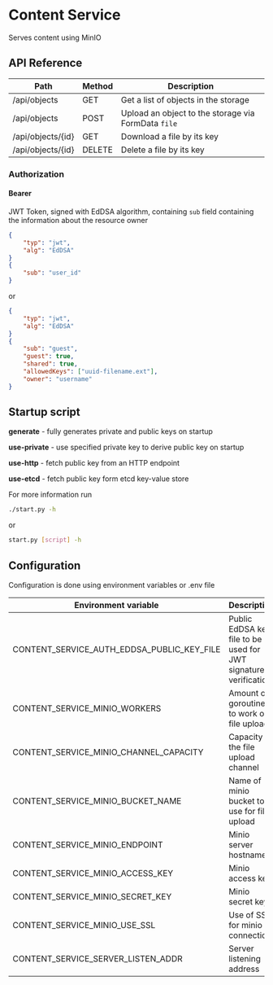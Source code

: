 # Content Service

Serves content using MinIO

## API Reference

| Path              | Method | Description                                         |
|-------------------|--------|-----------------------------------------------------|
| /api/objects      | GET    | Get a list of objects in the storage                |
| /api/objects      | POST   | Upload an object to the storage via FormData `file` |
| /api/objects/{id} | GET    | Download a file by its key                          |
| /api/objects/{id} | DELETE | Delete a file by its key                            |

### Authorization

#### Bearer

JWT Token, signed with EdDSA algorithm, containing `sub` field containing the information about the resource owner

```json
{
    "typ": "jwt",
    "alg": "EdDSA"
}
{
    "sub": "user_id"
}
```

or 

```json
{
    "typ": "jwt",
    "alg": "EdDSA"
}
{
    "sub": "guest",
    "guest": true,
    "shared": true,
    "allowedKeys": ["uuid-filename.ext"],
    "owner": "username"
}
```

## Startup script

**generate** - fully generates private and public keys on startup

**use-private** - use specified private key to derive public key on startup

**use-http** - fetch public key from an HTTP endpoint

**use-etcd** -  fetch public key form etcd key-value store

For more information run

```bash
./start.py -h
```

or

```bash
start.py [script] -h
```

## Configuration

Configuration is done using environment variables or .env file

| Environment variable                       | Description                                                      | Default        | Required |
|--------------------------------------------|------------------------------------------------------------------|----------------|----------|
| CONTENT_SERVICE_AUTH_EDDSA_PUBLIC_KEY_FILE | Public EdDSA key file to be used for JWT signature verification  | key.pem        | False    |
| CONTENT_SERVICE_MINIO_WORKERS              | Amount of goroutines to work on file upload                      | 1              | False    |
| CONTENT_SERVICE_MINIO_CHANNEL_CAPACITY     | Capacity of the file upload channel                              | 1              | False    |
| CONTENT_SERVICE_MINIO_BUCKET_NAME          | Name of minio bucket to use for file upload                      | files          | False    |
| CONTENT_SERVICE_MINIO_ENDPOINT             | Minio server hostname                                            | minio          | False    |
| CONTENT_SERVICE_MINIO_ACCESS_KEY           | Minio access key                                                 |                | True     |
| CONTENT_SERVICE_MINIO_SECRET_KEY           | Minio secret key                                                 |                | True     |
| CONTENT_SERVICE_MINIO_USE_SSL              | Use of SSL for minio connection                                  | False          | False    |
| CONTENT_SERVICE_SERVER_LISTEN_ADDR         | Server listening address                                         | 127.0.0.1:8080 | False    |
